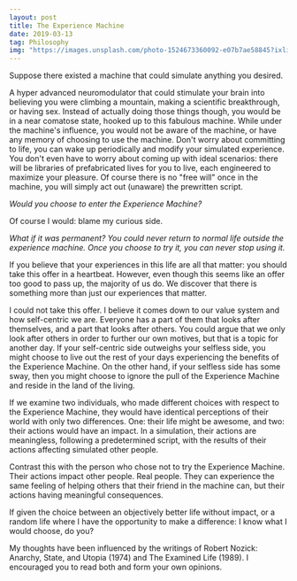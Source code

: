 ```yaml
---
layout: post
title: The Experience Machine
date: 2019-03-13
tag: Philosophy
img: "https://images.unsplash.com/photo-1524673360092-e07b7ae58845?ixlib=rb-1.2.1&q=80&fm=jpg&crop=entropy&cs=tinysrgb&w=1080&fit=max&ixid=eyJhcHBfaWQiOjExNzczfQ"
---
```


Suppose there existed a machine that could simulate anything you desired.

A hyper advanced neuromodulator that could stimulate your brain into believing you were climbing a mountain, making a scientific breakthrough, or having sex. Instead of actually doing those things though, you would be in a near comatose state, hooked up to this fabulous machine. While under the machine's influence, you would not be aware of the machine, or have any memory of choosing to use the machine. Don't worry about committing to life, you can wake up periodically and modify your simulated experience. You don't even have to worry about coming up with ideal scenarios: there will be libraries of prefabricated lives for you to live, each engineered to maximize your pleasure. Of course there is no "free will" once in the machine, you will simply act out (unaware) the prewritten script.

_Would you choose to enter the Experience Machine?_

Of course I would: blame my curious side.

_What if it was permanent? You could never return to normal life outside the experience machine. Once you choose to try it, you can never stop using it._

If you believe that your experiences in this life are all that matter: you should take this offer in a heartbeat. However, even though this seems like an offer too good to pass up, the majority of us do. We discover that there is something more than just our experiences that matter.

I could not take this offer. I believe it comes down to our value system and how self-centric we are. Everyone has a part of them that looks after themselves, and a part that looks after others. You could argue that we only look after others in order to further our own motives, but that is a topic for another day. If your self-centric side outweighs your selfless side, you might choose to live out the rest of your days experiencing the benefits of the Experience Machine. On the other hand, if your selfless side has some sway, then you might choose to ignore the pull of the Experience Machine and reside in the land of the living.

If we examine two individuals, who made different choices with respect to the Experience Machine, they would have identical perceptions of their world with only two differences. One: their life might be awesome, and two: their actions would have an impact. In a simulation, their actions are meaningless, following a predetermined script, with the results of their actions affecting simulated other people.

Contrast this with the person who chose not to try the Experience Machine. Their actions impact other people. Real people. They can experience the same feeling of helping others that their friend in the machine can, but their actions having meaningful consequences.

If given the choice between an objectively better life without impact, or a random life where I have the opportunity to make a difference: I know what I would choose, do you?

My thoughts have been influenced by the writings of Robert Nozick: Anarchy, State, and Utopia (1974) and The Examined Life (1989). I encouraged you to read both and form your own opinions.
